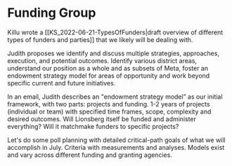 # Funding Group
Killu wrote a [[KS_2022-06-21-TypesOfFunders|draft overview of different types of funders and parties]] that we likely will be dealing with.

Judith proposes we identify and discuss multiple strategies, approaches, execution, and potential outcomes. Identify various district areas, understand our position as a whole and as subsets of Meta, foster an endowment strategy model for areas of opportunity and work beyond specific current and future initiatives.

In an email, Judith describes an "endowment strategy model” as our initial framework, with two parts: projects and funding. 1-2 years of projects (individual or team) with specified time frames, scope, complexity and desired outcomes. Will Lionsberg itself be funded and administer everything? Will it matchmake funders to specific projects?

Let's do some poll planning with detailed critical-path goals of what we will accomplish in July. Criteria with measurements and analyses. Models exist and vary across different funding and granting agencies. 